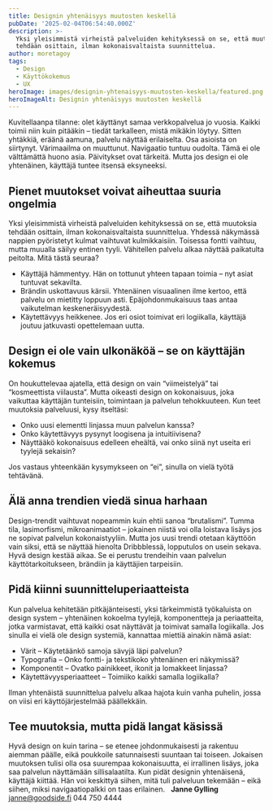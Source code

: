 ```yaml
---
title: Designin yhtenäisyys muutosten keskellä
pubDate: '2025-02-04T06:54:40.000Z'
description: >-
  Yksi yleisimmistä virheistä palveluiden kehityksessä on se, että muutoksia
  tehdään osittain, ilman kokonaisvaltaista suunnittelua.
author: moretagoy
tags:
  - Design
  - Käyttökokemus
  - UX
heroImage: images/designin-yhtenaisyys-muutosten-keskella/featured.png
heroImageAlt: Designin yhtenäisyys muutosten keskellä
---
```


Kuvitellaanpa tilanne: olet käyttänyt samaa verkkopalvelua jo vuosia. Kaikki toimii niin kuin pitääkin – tiedät tarkalleen, mistä mikäkin löytyy. Sitten yhtäkkiä, eräänä aamuna, palvelu näyttää erilaiselta. Osa asioista on siirtynyt. Värimaailma on muuttunut. Navigaatio tuntuu oudolta. Tämä ei ole välttämättä huono asia. Päivitykset ovat tärkeitä. Mutta jos design ei ole yhtenäinen, käyttäjä tuntee itsensä eksyneeksi.

## Pienet muutokset voivat aiheuttaa suuria ongelmia

Yksi yleisimmistä virheistä palveluiden kehityksessä on se, että muutoksia tehdään osittain, ilman kokonaisvaltaista suunnittelua. Yhdessä näkymässä nappien pyöristetyt kulmat vaihtuvat kulmikkaisiin. Toisessa fontti vaihtuu, mutta muualla säilyy entinen tyyli. Vähitellen palvelu alkaa näyttää paikatulta peitolta. Mitä tästä seuraa?

-   Käyttäjä hämmentyy. Hän on tottunut yhteen tapaan toimia – nyt asiat tuntuvat sekavilta.
-   Brändin uskottavuus kärsii. Yhtenäinen visuaalinen ilme kertoo, että palvelu on mietitty loppuun asti. Epäjohdonmukaisuus taas antaa vaikutelman keskeneräisyydestä.
-   Käytettävyys heikkenee. Jos eri osiot toimivat eri logiikalla, käyttäjä joutuu jatkuvasti opettelemaan uutta.

## Design ei ole vain ulkonäköä – se on käyttäjän kokemus

On houkuttelevaa ajatella, että design on vain “viimeistelyä” tai “kosmeettista viilausta”. Mutta oikeasti design on kokonaisuus, joka vaikuttaa käyttäjän tunteisiin, toimintaan ja palvelun tehokkuuteen. Kun teet muutoksia palveluusi, kysy itseltäsi:

-   Onko uusi elementti linjassa muun palvelun kanssa?
-   Onko käytettävyys pysynyt loogisena ja intuitiivisena?
-   Näyttääkö kokonaisuus edelleen eheältä, vai onko siinä nyt useita eri tyylejä sekaisin?

Jos vastaus yhteenkään kysymykseen on “ei”, sinulla on vielä työtä tehtävänä.

## Älä anna trendien viedä sinua harhaan

Design-trendit vaihtuvat nopeammin kuin ehtii sanoa “brutalismi”. Tumma tila, lasimorfismi, mikroanimaatiot – jokainen niistä voi olla loistava lisäys jos ne sopivat palvelun kokonaistyyliin. Mutta jos uusi trendi otetaan käyttöön vain siksi, että se näyttää hienolta Dribbblessä, lopputulos on usein sekava. Hyvä design kestää aikaa. Se ei perustu trendeihin vaan palvelun käyttötarkoitukseen, brändiin ja käyttäjien tarpeisiin.

## Pidä kiinni suunnitteluperiaatteista

Kun palvelua kehitetään pitkäjänteisesti, yksi tärkeimmistä työkaluista on design system – yhtenäinen kokoelma tyylejä, komponentteja ja periaatteita, jotka varmistavat, että kaikki osat näyttävät ja toimivat samalla logiikalla. Jos sinulla ei vielä ole design systemiä, kannattaa miettiä ainakin nämä asiat:

-   Värit – Käytetäänkö samoja sävyjä läpi palvelun?
-   Typografia – Onko fontti- ja tekstikoko yhtenäinen eri näkymissä?
-   Komponentit – Ovatko painikkeet, ikonit ja lomakkeet linjassa?
-   Käytettävyysperiaatteet – Toimiiko kaikki samalla logiikalla?

Ilman yhtenäistä suunnittelua palvelu alkaa hajota kuin vanha puhelin, jossa on viisi eri käyttöjärjestelmää päällekkäin.

## Tee muutoksia, mutta pidä langat käsissä

Hyvä design on kuin tarina – se etenee johdonmukaisesti ja rakentuu aiemman päälle, eikä poukkoile satunnaisesti suuntaan tai toiseen. Jokaisen muutoksen tulisi olla osa suurempaa kokonaisuutta, ei irrallinen lisäys, joka saa palvelun näyttämään sillisalaatilta. Kun pidät designin yhtenäisenä, käyttäjä kiittää. Hän voi keskittyä siihen, mitä tuli palveluun tekemään – eikä siihen, miksi navigaatiopalkki on taas erilainen.   **Janne Gylling** janne@goodside.fi 044 750 4444